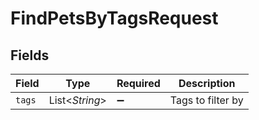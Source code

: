 # FindPetsByTagsRequest


## Fields

| Field              | Type               | Required           | Description        |
| ------------------ | ------------------ | ------------------ | ------------------ |
| `tags`             | List<*String*>     | :heavy_minus_sign: | Tags to filter by  |
